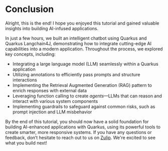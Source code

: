 # Conclusion

Alright, this is the end! I hope you enjoyed this tutorial and gained valuable insights into building AI-infused applications.

In just a few hours, we built an intelligent chatbot using Quarkus and Quarkus Langchain4J, demonstrating how to integrate cutting-edge AI capabilities into a modern application. 
Throughout the process, we explored key concepts, including:

- Integrating a large language model (LLM) seamlessly within a Quarkus application
- Utilizing annotations to efficiently pass prompts and structure interactions
- Implementing the Retrieval Augmented Generation (RAG) pattern to enrich responses with external data
- Leveraging function calling to create _agents_—LLMs that can reason and interact with various system components
- Implementing guardrails to safeguard against common risks, such as prompt injection and LLM misbehavior

By the end of this tutorial, you should now have a solid foundation for building AI-enhanced applications with Quarkus, using its powerful tools to create smarter, more responsive systems. 
If you have any questions or feedback, don’t hesitate to reach out to us on [Zulip](https://quarkusio.zulipchat.com/). 
We're excited to see what you build next!